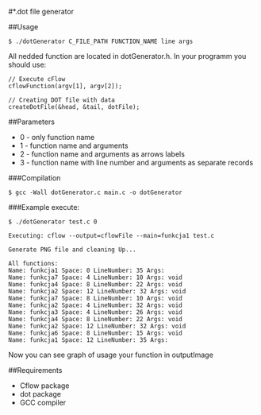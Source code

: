 #*.dot file generator

##Usage
~~~
$ ./dotGenerator C_FILE_PATH FUNCTION_NAME line args
~~~

All nedded function are located in dotGenerator.h. In your programm you should use:
~~~
// Execute cFlow
cflowFunction(argv[1], argv[2]);

// Creating DOT file with data
createDotFile(&head, &tail, dotFile);
~~~

##Parameters
* 0 - only function name
* 1 - function name and arguments
* 2 - function name and arguments as arrows labels
* 3 - function name with line number and arguments as separate records

###Compilation
~~~
$ gcc -Wall dotGenerator.c main.c -o dotGenerator
~~~

###Example execute:
~~~
$ ./dotGenerator test.c 0

Executing: cflow --output=cflowFile --main=funkcja1 test.c

Generate PNG file and cleaning Up...

All functions:
Name: funkcja1 Space: 0 LineNumber: 35 Args: 
Name: funkcja7 Space: 4 LineNumber: 10 Args: void
Name: funkcja4 Space: 8 LineNumber: 22 Args: void
Name: funkcja2 Space: 12 LineNumber: 32 Args: void
Name: funkcja7 Space: 8 LineNumber: 10 Args: void
Name: funkcja2 Space: 4 LineNumber: 32 Args: void
Name: funkcja3 Space: 4 LineNumber: 26 Args: void
Name: funkcja4 Space: 8 LineNumber: 22 Args: void
Name: funkcja2 Space: 12 LineNumber: 32 Args: void
Name: funkcja6 Space: 8 LineNumber: 15 Args: void
Name: funkcja1 Space: 12 LineNumber: 35 Args: 
~~~

Now you can see graph of usage your function in outputImage

##Requirements
* Cflow package
* dot package
* GCC compiler